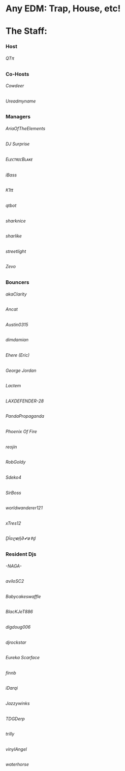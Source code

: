 # Any EDM: Trap, House, etc!

# The Staff:

### Host
###### QTπ

### Co-Hosts
###### Cowdeer

###### Ureadmyname

### Managers
###### AriaOfTheElements

###### DJ Surprise

###### EʟᴇᴄᴛʀɪᴄBʟᴀᴋᴇ

###### iBass

###### K1tt

###### qtbot

###### sharknice

###### sharlike

###### streetlight

###### Zevo

### Bouncers
###### akaClarity

###### Ancat

###### Austin0315

###### dimdamian

###### Ehere (Eric)

###### George Jordan

###### Lactem

###### LAXDEFENDER-28

###### PandaPropaganda

###### Phoenix Of Fire

###### reojin

###### RobGoldy

###### Sdeko4

###### SirBoss

###### worldwanderer121

###### xTres12

###### Ḏḯαღøᾔ∂✔ø☤ḓ

### Resident Djs
###### -NAGA-

###### aviloSC2

###### Babycakeswaffle

###### BlacKJeT886

###### digdoug006

###### djrockstar

###### Eureka Scarface

###### finnb

###### iDarqi

###### Jazzywinks

###### TDGDerp

###### trilly

###### vinylAngel

###### waterhorse
